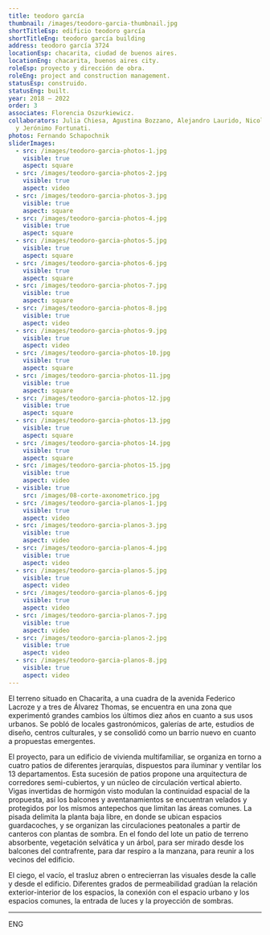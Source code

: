 ```yaml
---
title: teodoro garcía
thumbnail: /images/teodoro-garcia-thumbnail.jpg
shortTitleEsp: edificio teodoro garcía
shortTitleEng: teodoro garcía building
address: teodoro garcía 3724
locationEsp: chacarita, ciudad de buenos aires.
locationEng: chacarita, buenos aires city.
roleEsp: proyecto y dirección de obra.
roleEng: project and construction management.
statusEsp: construido.
statusEng: built.
year: 2018 – 2022
order: 3
associates: Florencia Oszurkiewicz.
collaborators: Julia Chiesa, Agustina Bozzano, Alejandro Laurido, Nicolás López
  y Jerónimo Fortunati.
photos: Fernando Schapochnik
sliderImages:
  - src: /images/teodoro-garcia-photos-1.jpg
    visible: true
    aspect: square
  - src: /images/teodoro-garcia-photos-2.jpg
    visible: true
    aspect: video
  - src: /images/teodoro-garcia-photos-3.jpg
    visible: true
    aspect: square
  - src: /images/teodoro-garcia-photos-4.jpg
    visible: true
    aspect: square
  - src: /images/teodoro-garcia-photos-5.jpg
    visible: true
    aspect: square
  - src: /images/teodoro-garcia-photos-6.jpg
    visible: true
    aspect: square
  - src: /images/teodoro-garcia-photos-7.jpg
    visible: true
    aspect: square
  - src: /images/teodoro-garcia-photos-8.jpg
    visible: true
    aspect: video
  - src: /images/teodoro-garcia-photos-9.jpg
    visible: true
    aspect: video
  - src: /images/teodoro-garcia-photos-10.jpg
    visible: true
    aspect: square
  - src: /images/teodoro-garcia-photos-11.jpg
    visible: true
    aspect: square
  - src: /images/teodoro-garcia-photos-12.jpg
    visible: true
    aspect: square
  - src: /images/teodoro-garcia-photos-13.jpg
    visible: true
    aspect: square
  - src: /images/teodoro-garcia-photos-14.jpg
    visible: true
    aspect: square
  - src: /images/teodoro-garcia-photos-15.jpg
    visible: true
    aspect: video
  - visible: true
    src: /images/08-corte-axonometrico.jpg
  - src: /images/teodoro-garcia-planos-1.jpg
    visible: true
    aspect: video
  - src: /images/teodoro-garcia-planos-3.jpg
    visible: true
    aspect: video
  - src: /images/teodoro-garcia-planos-4.jpg
    visible: true
    aspect: video
  - src: /images/teodoro-garcia-planos-5.jpg
    visible: true
    aspect: video
  - src: /images/teodoro-garcia-planos-6.jpg
    visible: true
    aspect: video
  - src: /images/teodoro-garcia-planos-7.jpg
    visible: true
    aspect: video
  - src: /images/teodoro-garcia-planos-2.jpg
    visible: true
    aspect: video
  - src: /images/teodoro-garcia-planos-8.jpg
    visible: true
    aspect: video
---
```


El terreno situado en Chacarita, a una cuadra de la avenida Federico Lacroze y a tres de Álvarez Thomas, se encuentra en una zona que experimentó grandes cambios los últimos diez años en cuanto a sus usos urbanos. Se pobló de locales gastronómicos, galerías de arte, estudios de diseño, centros culturales, y se consolidó como un barrio nuevo en cuanto a propuestas emergentes. 

El proyecto, para un edificio de vivienda multifamiliar, se organiza en torno a cuatro patios de diferentes jerarquías, dispuestos para iluminar y ventilar los 13 departamentos. Esta sucesión de patios propone una arquitectura de corredores semi-cubiertos, y un núcleo de circulación vertical abierto. Vigas invertidas de hormigón visto modulan la continuidad espacial de la propuesta, así los balcones y aventanamientos se encuentran velados y protegidos por los mismos antepechos que limitan las áreas comunes. La pisada delimita la planta baja libre, en donde se ubican espacios guardacoches, y se organizan las circulaciones peatonales a partir de canteros con plantas de sombra. En el fondo del lote un patio de terreno absorbente, vegetación selvática y un árbol, para ser mirado desde los balcones del contrafrente, para dar respiro a la manzana, para reunir a los vecinos del edificio.

El ciego, el vacío, el trasluz abren o entrecierran las visuales desde la calle y desde el edificio. Diferentes grados de permeabilidad gradúan la relación exterior-interior de los espacios, la conexión con el espacio urbano y los espacios comunes, la entrada de luces y la proyección de sombras.

----

ENG